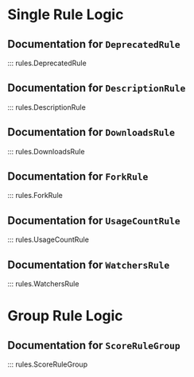 # Single Rule Logic

## Documentation for `DeprecatedRule`

::: rules.DeprecatedRule


## Documentation for `DescriptionRule`

::: rules.DescriptionRule


## Documentation for `DownloadsRule`

::: rules.DownloadsRule


## Documentation for `ForkRule`

::: rules.ForkRule


## Documentation for `UsageCountRule`

::: rules.UsageCountRule


## Documentation for `WatchersRule`

::: rules.WatchersRule


# Group Rule Logic

## Documentation for `ScoreRuleGroup`

::: rules.ScoreRuleGroup
